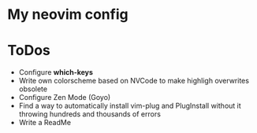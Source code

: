 # My neovim config

# ToDos
* Configure __which-keys__
* Write own colorscheme based on NVCode to make highligh overwrites obsolete
* Configure Zen Mode (Goyo)
* Find a way to automatically install vim-plug and PlugInstall without it throwing hundreds and thousands of errors
* Write a ReadMe
